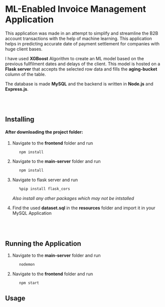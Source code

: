 # ML-Enabled Invoice Management Application

This application was made in an attempt to simplify and streamline the B2B account transactions with the help of machine learning. This application helps in predicting accurate date of payment settlement for companies with huge client bases.

I have used **XGBoost** Algorithm to create an ML model based on the previous fullfilment dates and delays of the client. This model is hosted on a **Flask server** that accepts the selected row data and fills the **aging-bucket** column of the table.

The database is made **MySQL** and the backend is written in **Node.js** and **Express.js**.

<br></br>

## Installing

#### After downloading the project folder:

1. Navigate to the **frontend** folder and run

    ```bash
       npm install
    ```

2. Navigate to the **main-server** folder and run
    ```bash
       npm install
    ```
3. Navigate to flask server and run

    ```bash
       %pip install flask_cors
    ```

    _Also install any other packages which may not be intstalled_

4. Find the used **dataset.sql** in the **resources** folder and import it in your MySQL Application

<br></br>

## Running the Application

1. Navigate to the **main-server** folder and run

    ```bash
       nodemon
    ```

2. Navigate to the **frontend** folder and run

    ```bash
       npm start
    ```

## Usage
